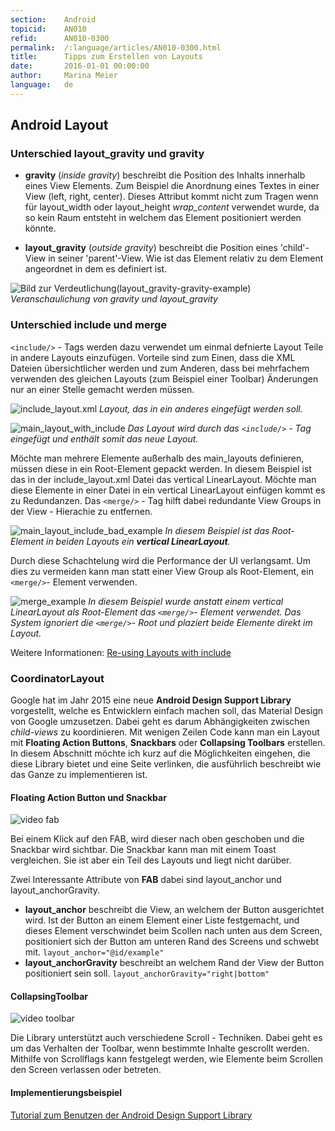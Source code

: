 ```yaml
---
section:    Android
topicid:    AN010
refid:      AN010-0300
permalink:  /:language/articles/AN010-0300.html
title:      Tipps zum Erstellen von Layouts
date:       2016-01-01 00:00:00
author:     Marina Meier
language:   de
---
```


## Android Layout

### Unterschied layout_gravity und gravity


* **gravity** (*inside gravity*) beschreibt die Position des Inhalts innerhalb eines View Elements. Zum Beispiel die
Anordnung eines Textes in einer View (left, right, center). Dieses Attribut kommt nicht zum Tragen wenn für layout_width
oder layout_height *wrap_content* verwendet wurde, da so kein Raum entsteht in welchem das Element positioniert werden
könnte.

* **layout_gravity** (*outside gravity*) beschreibt die Position eines 'child'-View in seiner 'parent'-View. Wie ist das
Element relativ zu dem Element angeordnet in dem es definiert ist.

![Bild zur
Verdeutlichung(layout_gravity-gravity-example)](../../../BestPractices/public/images/AN010/0300/layout_gravity-gravity-example.png)
*Veranschaulichung von gravity und layout_gravity*


### Unterschied include und merge

`<include/>` - Tags werden dazu verwendet um einmal defnierte Layout Teile in andere Layouts einzufügen. Vorteile sind
zum Einen, dass die XML Dateien übersichtlicher werden und zum Anderen, dass bei mehrfachem verwenden des gleichen
Layouts (zum Beispiel einer Toolbar) Änderungen nur an einer Stelle gemacht werden müssen.

![include_layout.xml](../../../BestPractices/public/images/AN010/0300/include_layout_xml.png)
*Layout, das in ein anderes eingefügt werden soll.*

![main_layout_with_include](../../../BestPractices/public/images/AN010/0300/main_layout_with_include.png)
*Das Layout wird durch das `<include/>` - Tag eingefügt und enthält somit das neue Layout.*

Möchte man mehrere Elemente außerhalb des main_layouts definieren, müssen diese in ein Root-Element gepackt werden. In
diesem Beispiel ist das in der include_layout.xml Datei das vertical LinearLayout. Möchte man diese Elemente in einer
Datei in ein vertical LinearLayout einfügen kommt es zu Redundanzen. Das `<merge/>` - Tag hilft dabei redundante View
Groups in der View - Hierachie zu entfernen.

![main_layout_include_bad_example](../../../BestPractices/public/images/AN010/0300/main_layout_include_bad_example.png)
*In diesem Beispiel ist das Root-Element in beiden Layouts ein **vertical LinearLayout**.*

Durch diese Schachtelung wird die Performance der UI verlangsamt. Um dies zu vermeiden kann man statt einer View Group
als Root-Element, ein `<merge/>`- Element verwenden.

![merge_example](../../../BestPractices/public/images/AN010/0300/merge_example.png)
*In diesem Beispiel wurde anstatt einem vertical LinearLayout als Root-Element das `<merge/>`- Element verwendet. Das
System ignoriert die `<merge/>`- Root und plaziert beide Elemente direkt im Layout.*

Weitere Informationen: [Re-using Layouts with
include](http://developer.android.com/training/improving-layouts/reusing-layouts.html)

### CoordinatorLayout

Google hat im Jahr 2015 eine neue **Android Design Support Library** vorgestellt, welche es Entwicklern einfach machen
soll, das Material Design von Google umzusetzen. Dabei geht es darum Abhängigkeiten zwischen *child-views* zu
koordinieren.
Mit wenigen Zeilen Code kann man ein Layout mit **Floating Action Buttons**, **Snackbars** oder **Collapsing Toolbars**
erstellen. In diesem Abschnitt möchte ich kurz auf die Möglichkeiten eingehen, die diese Library bietet und eine Seite
verlinken, die ausführlich beschreibt wie das Ganze zu implementieren ist.

#### Floating Action Button und Snackbar

![video fab]()

Bei einem Klick auf den FAB, wird dieser nach oben geschoben und die Snackbar wird sichtbar.
Die Snackbar kann man mit einem Toast vergleichen. Sie ist aber ein Teil des Layouts und liegt nicht darüber.

Zwei Interessante Attribute von **FAB** dabei sind layout_anchor und layout_anchorGravity.

* **layout_anchor** beschreibt die View, an welchem der Button ausgerichtet wird. Ist der Button an einem Element einer
Liste festgemacht, und dieses Element verschwindet beim Scollen nach unten  aus dem Screen, positioniert sich der Button
am unteren Rand des Screens und schwebt mit.
`layout_anchor="@id/example"`
* **layout_anchorGravity** beschreibt an welchem Rand der View der Button positioniert sein soll.
`layout_anchorGravity="right|bottom" `

#### CollapsingToolbar

![video toolbar]()

Die Library unterstützt auch verschiedene Scroll - Techniken. Dabei geht es um das Verhalten der Toolbar, wenn bestimmte
Inhalte gescrollt werden. Mithilfe von Scrollflags kann festgelegt werden, wie Elemente beim Scrollen den Screen
verlassen oder betreten.

#### Implementierungsbeispiel

[Tutorial zum Benutzen der Android Design Support
Library](https://inthecheesefactory.com/blog/android-design-support-library-codelab/en)
